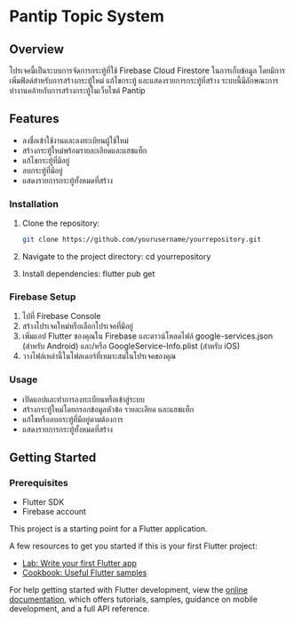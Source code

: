 # Pantip Topic System

## Overview
โปรเจคนี้เป็นระบบการจัดการกระทู้ที่ใช้ Firebase Cloud Firestore ในการเก็บข้อมูล โดยมีการเพิ่มฟิลด์สำหรับการสร้างกระทู้ใหม่ แก้ไขกระทู้ และแสดงรายการกระทู้ที่สร้าง ระบบนี้มีลักษณะการทำงานคล้ายกับการสร้างกระทู้ในเว็บไซต์ Pantip

## Features
- ลงชื่อเข้าใช้งานและลงทะเบียนผู้ใช้ใหม่
- สร้างกระทู้ใหม่พร้อมรายละเอียดและแฮชแท็ก
- แก้ไขกระทู้ที่มีอยู่
- ลบกระทู้ที่มีอยู่
- แสดงรายการกระทู้ทั้งหมดที่สร้าง

### Installation
1. Clone the repository:
   ```bash
   git clone https://github.com/yourusername/yourrepository.git
   
2. Navigate to the project directory:
   cd yourrepository
   
4. Install dependencies:
   flutter pub get

### Firebase Setup
1. ไปที่ Firebase Console
2. สร้างโปรเจคใหม่หรือเลือกโปรเจคที่มีอยู่
3. เพิ่มแอป Flutter ของคุณใน Firebase และดาวน์โหลดไฟล์ google-services.json (สำหรับ Android) และ/หรือ GoogleService-Info.plist (สำหรับ iOS)
4. วางไฟล์เหล่านี้ในโฟลเดอร์ที่เหมาะสมในโปรเจคของคุณ
   
### Usage
- เปิดแอปและทำการลงทะเบียนหรือเข้าสู่ระบบ
- สร้างกระทู้ใหม่โดยกรอกข้อมูลหัวข้อ รายละเอียด และแฮชแท็ก
- แก้ไขหรือลบกระทู้ที่มีอยู่ตามต้องการ
- แสดงรายการกระทู้ทั้งหมดที่สร้าง

## Getting Started
### Prerequisites
- Flutter SDK
- Firebase account
  
This project is a starting point for a Flutter application.

A few resources to get you started if this is your first Flutter project:

- [Lab: Write your first Flutter app](https://docs.flutter.dev/get-started/codelab)
- [Cookbook: Useful Flutter samples](https://docs.flutter.dev/cookbook)

For help getting started with Flutter development, view the
[online documentation](https://docs.flutter.dev/), which offers tutorials,
samples, guidance on mobile development, and a full API reference.
